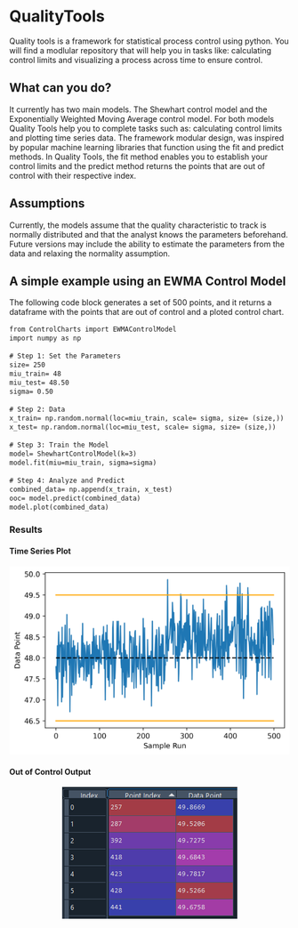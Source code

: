 # QualityTools
 Quality tools is a framework for statistical process control using python. You will find a modlular repository that will help you in tasks like: calculating control limits and visualizing a process across time to ensure control.
 
 ## What can you do?
 
 It currently has two main models. The Shewhart control model and the Exponentially Weighted Moving Average control model. For both models Quality Tools help you to complete tasks such as: calculating control limits and plotting time series data. The framework modular design, was inspired by popular machine learning libraries that function using the fit and predict methods. In Quality Tools, the fit method enables you to establish your control limits and the predict method returns the points that are out of control with their respective index. 
 
 ## Assumptions
 Currently, the models assume that the quality characteristic to track is normally distributed and that the analyst knows the parameters beforehand. Future versions may include the ability to estimate the parameters from the data and relaxing the normality assumption. 
 
 ## A simple example using an EWMA Control Model
 
 The following code block generates a set of 500 points, and it returns a dataframe with the points that are out of control and a ploted control chart. 
   
   ```
   from ControlCharts import EWMAControlModel
   import numpy as np
   
   # Step 1: Set the Parameters
   size= 250
   miu_train= 48
   miu_test= 48.50
   sigma= 0.50

   # Step 2: Data
   x_train= np.random.normal(loc=miu_train, scale= sigma, size= (size,))
   x_test= np.random.normal(loc=miu_test, scale= sigma, size= (size,))
   
   # Step 3: Train the Model
   model= ShewhartControlModel(k=3)
   model.fit(miu=miu_train, sigma=sigma)

   # Step 4: Analyze and Predict
   combined_data= np.append(x_train, x_test)
   ooc= model.predict(combined_data)
   model.plot(combined_data)
   ```

### Results
  
  #### Time Series Plot
  <p align="center">
  <img src="https://github.com/fernando-acosta/QualityTools/blob/main/Examples/TimeSeriesExample1.png" />
  </p>
  
  #### Out of Control Output
  <p align="center">
  <img src="https://github.com/fernando-acosta/QualityTools/blob/main/Examples/OutofControlExample1.PNG" />
  </p>


 
